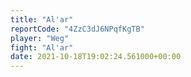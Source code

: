 ```yaml
---
title: "Al'ar"
reportCode: "4ZzC3dJ6NPqfKgTB"
player: "Weg"
fight: "Al'ar"
date: 2021-10-18T19:02:24.561000+00:00
---
```

